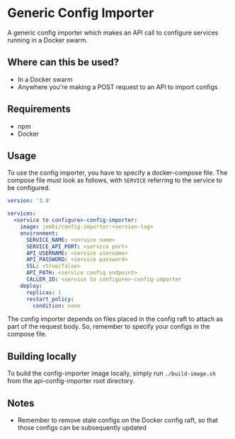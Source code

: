 # Generic Config Importer

A generic config importer which makes an API call to configure services running in a Docker swarm.

## Where can this be used?

- In a Docker swarm
- Anywhere you're making a POST request to an API to import configs

## Requirements

- npm
- Docker

## Usage

To use the config importer, you have to specify a docker-compose file. The compose file must look as follows, with `SERVICE` referring to the service to be configured.

```yml
version: '3.9'

services:
  <service to configure>-config-importer:
    image: jembi/config-importer:<version-tag>
    environment:
      SERVICE_NAME: <service name>
      SERVICE_API_PORT: <service port>
      API_USERNAME: <service username>
      API_PASSWORD: <service password>
      SSL: <true/false>
      API_PATH: <service config endpoint>
      CALLER_ID: <service to configure>-config-importer
    deploy:
      replicas: 1
      restart_policy:
        condition: none
```

The config importer depends on files placed in the config raft to attach as part of the request body. So, remember to specify your configs in the compose file. 

## Building locally

To build the config-importer image locally, simply run `./build-image.sh` from the api-config-importer root directory.

## Notes

- Remember to remove stale configs on the Docker config raft, so that those configs can be subsequently updated
